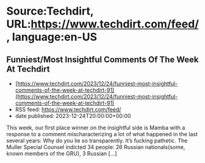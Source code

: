 # Source:Techdirt, URL:https://www.techdirt.com/feed/, language:en-US

## Funniest/Most Insightful Comments Of The Week At Techdirt
 - [https://www.techdirt.com/2023/12/24/funniest-most-insightful-comments-of-the-week-at-techdirt-91](https://www.techdirt.com/2023/12/24/funniest-most-insightful-comments-of-the-week-at-techdirt-91)
 - RSS feed: https://www.techdirt.com/feed/
 - date published: 2023-12-24T20:00:00+00:00

This week, our first place winner on the insightful side is Mamba with a response to a comment mischaracterizing a lot of what happened in the last several years: Why do you lie so transparently. It’s fucking pathetic. The Muller Special Counsel indicted 34 people: 26 Russian nationals(some, known members of the GRU), 3 Russian [&#8230;]

